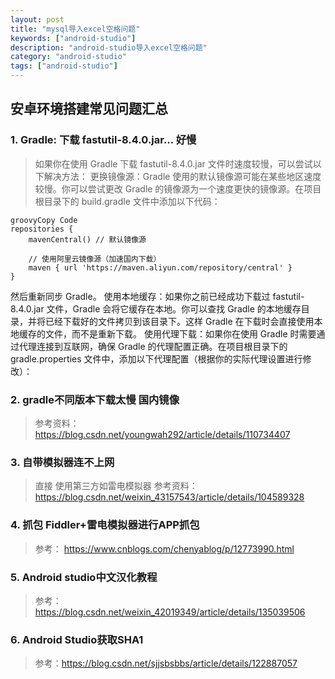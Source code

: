 ```yaml
---
layout: post
title: "mysql导入excel空格问题"
keywords: ["android-studio"]
description: "android-studio导入excel空格问题"
category: "android-studio"
tags: ["android-studio"]
---
```


## 安卓环境搭建常见问题汇总
### 1. Gradle: 下载 fastutil-8.4.0.jar... 好慢
> 如果你在使用 Gradle 下载 fastutil-8.4.0.jar 文件时速度较慢，可以尝试以下解决方法：
更换镜像源：Gradle 使用的默认镜像源可能在某些地区速度较慢。你可以尝试更改 Gradle 的镜像源为一个速度更快的镜像源。在项目根目录下的 build.gradle 文件中添加以下代码：
```
groovyCopy Code
repositories {
    mavenCentral() // 默认镜像源

    // 使用阿里云镜像源（加速国内下载）
    maven { url 'https://maven.aliyun.com/repository/central' }
}
````
然后重新同步 Gradle。
使用本地缓存：如果你之前已经成功下载过 fastutil-8.4.0.jar 文件，Gradle 会将它缓存在本地。你可以查找 Gradle 的本地缓存目录，并将已经下载好的文件拷贝到该目录下。这样 Gradle 在下载时会直接使用本地缓存的文件，而不是重新下载。
使用代理下载：如果你在使用 Gradle 时需要通过代理连接到互联网，确保 Gradle 的代理配置正确。在项目根目录下的 gradle.properties 文件中，添加以下代理配置（根据你的实际代理设置进行修改）：


### 2. gradle不同版本下载太慢 国内镜像
> 参考资料：https://blog.csdn.net/youngwah292/article/details/110734407


### 3. 自带模拟器连不上网
> 直接 使用第三方如雷电模拟器
> 参考资料：https://blog.csdn.net/weixin_43157543/article/details/104589328


### 4. 抓包 Fiddler+雷电模拟器进行APP抓包
> 参考： https://www.cnblogs.com/chenyablog/p/12773990.html


### 5. Android studio中文汉化教程
> 参考： https://blog.csdn.net/weixin_42019349/article/details/135039506

### 6. Android Studio获取SHA1
> 参考：https://blog.csdn.net/sjjsbsbbs/article/details/122887057
